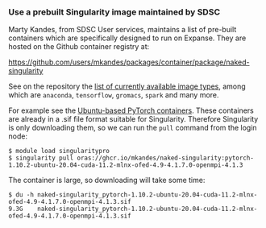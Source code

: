 ### Use a prebuilt Singularity image maintained by SDSC

Marty Kandes, from SDSC User services, maintains a list of pre-built containers
which are specifically designed to run on Expanse. They are hosted
on the Github container registry at:

<https://github.com/users/mkandes/packages/container/package/naked-singularity>

See on the repository the [list of currently available image types](https://github.com/mkandes/naked-singularity/tree/master/definition-files), among which are `anaconda`, `tensorflow`, `gromacs`, `spark` and many more.

For example see the [Ubuntu-based PyTorch containers](https://github.com/mkandes/naked-singularity/tree/master/definition-files/pytorch).
These containers are already in a .sif file format suitable for Singularity. Therefore Singularity is only downloading them, so we can run the `pull` command from the login node:

    $ module load singularitypro
    $ singularity pull oras://ghcr.io/mkandes/naked-singularity:pytorch-1.10.2-ubuntu-20.04-cuda-11.2-mlnx-ofed-4.9-4.1.7.0-openmpi-4.1.3

The container is large, so downloading will take some time:

    $ du -h naked-singularity_pytorch-1.10.2-ubuntu-20.04-cuda-11.2-mlnx-ofed-4.9-4.1.7.0-openmpi-4.1.3.sif
    9.3G    naked-singularity_pytorch-1.10.2-ubuntu-20.04-cuda-11.2-mlnx-ofed-4.9-4.1.7.0-openmpi-4.1.3.sif
